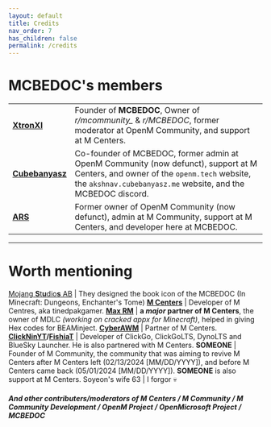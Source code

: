```yaml
---
layout: default
title: Credits
nav_order: 7
has_children: false
permalink: /credits
---
```


# MCBEDOC's members

<script>
window.onload = function() {
  var tbody = document.querySelector('#membersTable tbody');
  var rows = Array.prototype.slice.call(tbody.rows, 0);

  rows = rows.sort(function(a, b) {
    return Math.random() > 0.5 ? 1 : -1;
  });

  rows.forEach(function(row) {
    tbody.appendChild(row);
  });
};
</script>

<table id="membersTable">
  <tr>
    <td><a href="https://github.com/XtronXI/"><strong>XtronXI</strong></a></td>
    <td>Founder of <strong>MCBEDOC</strong>, Owner of <em>r/mcommunity_</em> & <em>r/MCBEDOC</em>, former moderator at OpenM Community, and support at M Centers.</td>
  </tr>
  <tr>
    <td><a href="https://github.com/misike12/"><strong>Cubebanyasz</strong></a></td>
    <td>Co-founder of MCBEDOC, former admin at OpenM Community (now defunct), support at M Centers, and owner of the <code>openm.tech</code> website, the <code>akshnav.cubebanyasz.me</code> website, and the MCBEDOC discord.</td>
  </tr>
  <tr>
    <td><a href="https://github.com/arsfr/"><strong>ARS</strong></a></td>
    <td>Former owner of OpenM Community (now defunct), admin at M Community, support at M Centers, and developer here at MCBEDOC.</td>
  </tr>
</table>

---

# Worth mentioning

[Mojang **S**t**u**dio**s** AB](https://mojang.com) | They designed the book icon of the MCBEDOC (In Minecraft: Dungeons, Enchanter's Tome)
[**M Centers**](https://github.com/tinedpakgamer/) | Developer of M Centres, aka tinedpakgamer.
[**Max RM**](https://github.com/Max-RM) | **a *major* partner of M Centers**, the owner of MDLC *(working on cracked appx for Minecraft)*, helped in giving Hex codes for BEAMinject.
[**CyberAWM**](https://github.com/QwertyTheCoder) | Partner of M Centers.
**[ClickNinYT](https://github.com/ClickNin/)/[FishiaT](https://github.com/FishiaT)** | Developer of ClickGo, ClickGoLTS, DynoLTS and BlueSky Launcher. He is also partnered with M Centers.
**SOMEONE** | Founder of M Community, the community that was aiming to revive M Centers after M Centers left (02/13/2024 [MM/DD/YYYY]), and before M Centers came back (05/01/2024 [MM/DD/YYYY]). **SOMEONE** is also support at M Centers.
Soyeon's wife 63 | I forgor 💀

#### *And other contributers/moderators of M Centers / M Community / M Community Development / OpenM Project / OpenMicrosoft Project / MCBEDOC*
